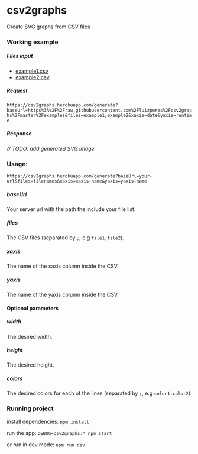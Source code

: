 # csv2graphs
Create SVG graphs from CSV files

### Working example

##### Files input
- [example1.csv](https://github.com/luizperes/csv2graphs/blob/master/examples/example1.csv)
- [example2.csv](https://github.com/luizperes/csv2graphs/blob/master/examples/example2.csv)

##### Request
`https://csv2graphs.herokuapp.com/generate?baseUrl=https%3A%2F%2Fraw.githubusercontent.com%2Fluizperes%2Fcsv2graphs%2Fmaster%2Fexamples&files=example1;example2&xaxis=date&yaxis=runtime`

##### Response
_// TODO: add generated SVG image_

### Usage:

`https://csv2graphs.herokuapp.com/generate?baseUrl=your-url&files=filenames&xaxis=xaxis-name&yaxis=yaxis-name`

##### baseUrl
Your server url with the path the include your file list.

##### files
The CSV files (separated by `;`, e.g `file1;file2`).

##### xaxis
The name of the xaxis column inside the CSV.

##### yaxis
The name of the yaxis column inside the CSV.

#### Optional parameters

##### width
The desired width.

##### height
The desired height.

##### colors
The desired colors for each of the lines (separated by `;`, e.g `color1;color2`).

### Running project

install dependencies:
`npm install`

run the app:
`DEBUG=csv2graphs:* npm start`

or run in dev mode:
`npm run dev`

